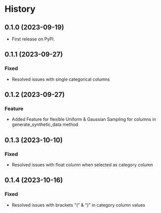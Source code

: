 # History

## 0.1.0 (2023-09-19)
- First release on PyPI.

## 0.1.1 (2023-09-27)
### Fixed
- Resolved issues with single categorical columns

## 0.1.2 (2023-09-27)
### Feature
- Added Feature for flexible Uniform & Gaussian Sampling for columns in generate_synthetic_data method

## 0.1.3 (2023-10-10)
### Fixed
- Resolved issues with float column when selected as category column

## 0.1.4 (2023-10-16)
### Fixed
- Resolved issues with brackets "(" & ")" in category column values